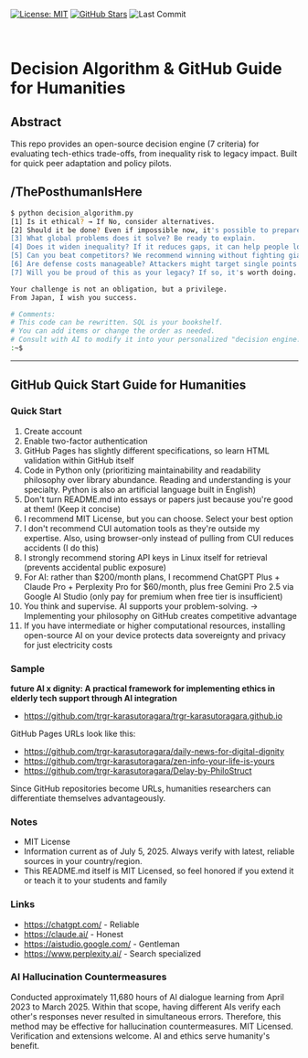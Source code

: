 [![License: MIT](https://img.shields.io/github/license/trgr-karasutoragara/zen-structure-4-u)](LICENSE)
[![GitHub Stars](https://img.shields.io/github/stars/trgr-karasutoragara/zen-structure-4-u?style=social)](https://github.com/trgr-karasutoragara/zen-structure-4-u/stargazers)
![Last Commit](https://img.shields.io/github/last-commit/trgr-karasutoragara/zen-structure-4-u)


<br>


# Decision Algorithm & GitHub Guide for Humanities

## Abstract  
This repo provides an open-source decision engine (7 criteria) for evaluating
tech-ethics trade-offs, from inequality risk to legacy impact.
Built for quick peer adaptation and policy pilots.

## /ThePosthumanIsHere
```bash
$ python decision_algorithm.py
[1] Is it ethical? → If No, consider alternatives.
[2] Should it be done? Even if impossible now, it's possible to prepare for the future.
[3] What global problems does it solve? Be ready to explain.
[4] Does it widen inequality? If it reduces gaps, it can help people long-term.
[5] Can you beat competitors? We recommend winning without fighting giant capital.
[6] Are defense costs manageable? Attackers might target single points of failure.
[7] Will you be proud of this as your legacy? If so, it's worth doing.

Your challenge is not an obligation, but a privilege.
From Japan, I wish you success.

# Comments:
# This code can be rewritten. SQL is your bookshelf.
# You can add items or change the order as needed.
# Consult with AI to modify it into your personalized "decision engine."
:~$ 
```

---

## GitHub Quick Start Guide for Humanities

### Quick Start
1. Create account
2. Enable two-factor authentication
3. GitHub Pages has slightly different specifications, so learn HTML validation within GitHub itself
4. Code in Python only (prioritizing maintainability and readability philosophy over library abundance. Reading and understanding is your specialty. Python is also an artificial language built in English)
5. Don't turn README.md into essays or papers just because you're good at them! (Keep it concise)
6. I recommend MIT License, but you can choose. Select your best option
7. I don't recommend CUI automation tools as they're outside my expertise. Also, using browser-only instead of pulling from CUI reduces accidents (I do this)
8. I strongly recommend storing API keys in Linux itself for retrieval (prevents accidental public exposure)
9. For AI: rather than $200/month plans, I recommend ChatGPT Plus + Claude Pro + Perplexity Pro for $60/month, plus free Gemini Pro 2.5 via Google AI Studio (only pay for premium when free tier is insufficient)
10. You think and supervise. AI supports your problem-solving. → Implementing your philosophy on GitHub creates competitive advantage
11. If you have intermediate or higher computational resources, installing open-source AI on your device protects data sovereignty and privacy for just electricity costs

### Sample
**future AI x dignity: A practical framework for implementing ethics in elderly tech support through AI integration**
- https://github.com/trgr-karasutoragara/trgr-karasutoragara.github.io

GitHub Pages URLs look like this:
- https://github.com/trgr-karasutoragara/daily-news-for-digital-dignity
- https://github.com/trgr-karasutoragara/zen-info-your-life-is-yours
- https://github.com/trgr-karasutoragara/Delay-by-PhiloStruct

Since GitHub repositories become URLs, humanities researchers can differentiate themselves advantageously.

### Notes
- MIT License
- Information current as of July 5, 2025. Always verify with latest, reliable sources in your country/region.
- This README.md itself is MIT Licensed, so feel honored if you extend it or teach it to your students and family

### Links
- https://chatgpt.com/ - Reliable
- https://claude.ai/ - Honest  
- https://aistudio.google.com/ - Gentleman
- https://www.perplexity.ai/ - Search specialized

### AI Hallucination Countermeasures
Conducted approximately 11,680 hours of AI dialogue learning from April 2023 to March 2025. Within that scope, having different AIs verify each other's responses never resulted in simultaneous errors. Therefore, this method may be effective for hallucination countermeasures. MIT Licensed. Verification and extensions welcome. AI and ethics serve humanity's benefit.
